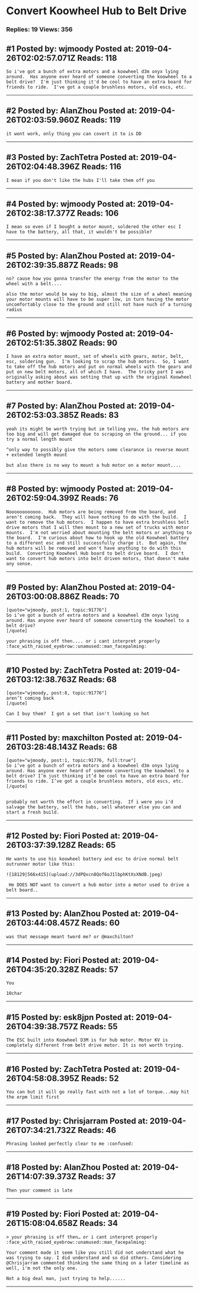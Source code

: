# Convert Koowheel Hub to Belt Drive

### Replies: 19 Views: 356

## \#1 Posted by: wjmoody Posted at: 2019-04-26T02:02:57.071Z Reads: 118

```
So i've got a bunch of extra motors and a koowheel d3m onyx lying around.  Has anyone ever heard of someone converting the koowheel to a belt drive?  I'm just thinking it'd be cool to have an extra board for friends to ride.  I've got a couple brushless motors, old escs, etc.
```

---
## \#2 Posted by: AlanZhou Posted at: 2019-04-26T02:03:59.960Z Reads: 119

```
it wont work, only thing you can covert it to is DD
```

---
## \#3 Posted by: ZachTetra Posted at: 2019-04-26T02:04:48.396Z Reads: 116

```
I mean if you don't like the hubs I'll take them off you
```

---
## \#4 Posted by: wjmoody Posted at: 2019-04-26T02:38:17.377Z Reads: 106

```
I mean so even if I bought a motor mount, soldered the other esc I have to the battery, all that, it wouldn't be possible?
```

---
## \#5 Posted by: AlanZhou Posted at: 2019-04-26T02:39:35.887Z Reads: 98

```
no? cause how you gonna transfer the energy from the motor to the wheel with a belt....

also the motor would be way to big, almost the size of a wheel meaning your motor mounts will have to be super low, in turn having the motor uncomfortably close to the ground and still not have nuch of a turning radius
```

---
## \#6 Posted by: wjmoody Posted at: 2019-04-26T02:51:35.380Z Reads: 90

```
I have an extra motor mount, set of wheels with gears, motor, belt, esc, soldering gun.  I'm looking to scrap the hub motors.  So, I want to take off the hub motors and put on normal wheels with the gears and put on new belt motors, all of which I have.  The tricky part I was originally asking about was setting that up with the original Koowheel battery and mother board.
```

---
## \#7 Posted by: AlanZhou Posted at: 2019-04-26T02:53:03.385Z Reads: 83

```
yeah its might be worth trying but im telling you, the hub motors are too big and will get damaged due to scraping on the ground... if you try a normal length mount

^only way to possibly give the motors some clearance is reverse mount + extended length mount

but also there is no way to mount a hub motor on a motor mount....
```

---
## \#8 Posted by: wjmoody Posted at: 2019-04-26T02:59:04.399Z Reads: 76

```
Noooooooooooo.  Hub motors are being removed from the board, and aren't coming back.  They will have nothing to do with the build.  I want to remove the hub motors.  I happen to have extra brushless belt drive motors that I will then mount to a new set of trucks with motor mounts.  I'm not worried about mounting the belt motors or anything to the board.  I'm curious about how to hook up the old Koowheel battery to a different esc and still successfully charge it.  But again, the hub motors will be removed and won't have anything to do with this build.  Converting Koowheel Hub board to belt drive board.  I don't want to convert hub motors into belt driven motors, that doesn't make any sense.
```

---
## \#9 Posted by: AlanZhou Posted at: 2019-04-26T03:00:08.886Z Reads: 70

```
[quote="wjmoody, post:1, topic:91776"]
So i’ve got a bunch of extra motors and a koowheel d3m onyx lying around. Has anyone ever heard of someone converting the koowheel to a belt drive?
[/quote]

your phrasing is off then.... or i cant interpret properly :face_with_raised_eyebrow::unamused::man_facepalming:
```

---
## \#10 Posted by: ZachTetra Posted at: 2019-04-26T03:12:38.763Z Reads: 68

```
[quote="wjmoody, post:8, topic:91776"]
aren’t coming back
[/quote]

Can I buy them?  I got a set that isn't looking so hot
```

---
## \#11 Posted by: maxchilton Posted at: 2019-04-26T03:28:48.143Z Reads: 68

```
[quote="wjmoody, post:1, topic:91776, full:true"]
So i’ve got a bunch of extra motors and a koowheel d3m onyx lying around. Has anyone ever heard of someone converting the koowheel to a belt drive? I’m just thinking it’d be cool to have an extra board for friends to ride. I’ve got a couple brushless motors, old escs, etc.
[/quote]


probably not worth the effort in converting.  If i were you i'd salvage the battery, sell the hubs, sell whatever else you can and start a fresh build.
```

---
## \#12 Posted by: Fiori Posted at: 2019-04-26T03:37:39.128Z Reads: 65

```
He wants to use his koowheel battery and esc to drive normal belt outrunner motor like this:

![18129|566x415](upload://3dPQxcn8Qof6oJ1lbphKtXsXNdB.jpeg) 

 He DOES NOT want to convert a hub motor into a motor used to drive a belt board..
```

---
## \#13 Posted by: AlanZhou Posted at: 2019-04-26T03:44:08.457Z Reads: 60

```
was that message meant tword me? or @maxchilton?
```

---
## \#14 Posted by: Fiori Posted at: 2019-04-26T04:35:20.328Z Reads: 57

```
You

10char
```

---
## \#15 Posted by: esk8jpn Posted at: 2019-04-26T04:39:38.757Z Reads: 55

```
The ESC built into Koowheel D3M is for hub motor. Motor KV is completely different from belt drive motor. It is not worth trying.
```

---
## \#16 Posted by: ZachTetra Posted at: 2019-04-26T04:58:08.395Z Reads: 52

```
You can but it will go really fast with not a lot of torque...may hit the erpm limit first
```

---
## \#17 Posted by: Chrisjarram Posted at: 2019-04-26T07:34:21.732Z Reads: 46

```
Phrasing looked perfectly clear to me :confused:
```

---
## \#18 Posted by: AlanZhou Posted at: 2019-04-26T14:07:39.373Z Reads: 37

```
Then your comment is late
```

---
## \#19 Posted by: Fiori Posted at: 2019-04-26T15:08:04.658Z Reads: 34

```
> your phrasing is off then… or i cant interpret properly :face_with_raised_eyebrow::unamused::man_facepalming:

Your comment made it seem like you still did not understand what he was trying to say. I did understand and so did others. Considering @Chrisjarram commented thinking the same thing on a later timeline as well, i'm not the only one. 

Not a big deal man, just trying to help......
```

---
